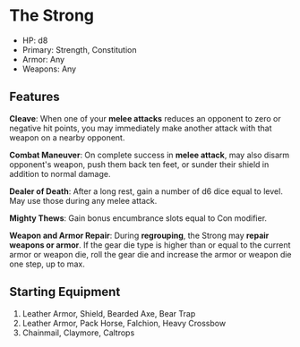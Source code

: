 # The Strong

* HP: d8
* Primary: Strength, Constitution
* Armor: Any
* Weapons: Any

## Features

**Cleave**: When one of your **melee attacks** reduces an opponent to zero or negative hit points, you may immediately make another attack with that weapon on a nearby opponent.

**Combat Maneuver**: On complete success in **melee attack**, may also disarm opponent's weapon, push them back ten feet, or sunder their shield in addition to normal damage.

**Dealer of Death**: After a long rest, gain a number of d6 dice equal to level. May use those during any melee attack.

**Mighty Thews**: Gain bonus encumbrance slots equal to Con modifier.

**Weapon and Armor Repair**: During **regrouping**, the Strong may **repair weapons or armor**. If the gear die type is higher than or equal to the current armor or weapon die, roll the gear die and increase the armor or weapon die one step, up to max.

## Starting Equipment

1. Leather Armor, Shield, Bearded Axe, Bear Trap
2. Leather Armor, Pack Horse, Falchion, Heavy Crossbow
3. Chainmail, Claymore, Caltrops